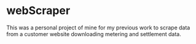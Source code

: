 # webScraper
This was a personal project of mine for my previous work to scrape data from a customer website downloading metering and settlement data.
